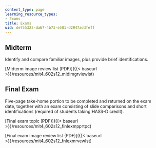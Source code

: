 ```yaml
---
content_type: page
learning_resource_types:
- Exams
title: Exams
uid: de755322-da67-4b73-e581-d2947addfeff
---
```


Midterm
-------

Identify and compare familiar images, plus provide brief identifications.

[Midterm image review list (PDF)]({{< baseurl >}}/resources/mit4_602s12_midimgrviewlst)

Final Exam
----------

Five-page take-home portion to be completed and returned on the exam date, together with an exam consisting of slide comparisons and short identifications (required of students taking HASS-D credit).

[Final exam topic (PDF)]({{< baseurl >}}/resources/mit4_602s12_finlexmpprtpc)

[Final exam image review list (PDF)]({{< baseurl >}}/resources/mit4_602s12_fnlexmrvewlst)